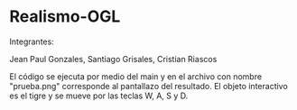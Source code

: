 # Realismo-OGL

Integrantes:

Jean Paul Gonzales, 
Santiago Grisales,
Cristian Riascos


El código se ejecuta por medio del main y en el archivo con nombre "prueba.png" corresponde al pantallazo del resultado. El objeto interactivo es el tigre y se mueve por las teclas W, A, S y D. 
